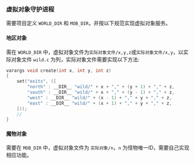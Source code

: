 ### 虚拟对象守护进程

需要项目定义 `WORLD_DIR` 和 `MOB_DIR`，并按以下规范实现虚拟对象服务。

#### 地区对象

需在 `WORLD_DIR` 中，虚拟对象文件为`实际对象文件/x,y,z`或`实际对象文件/x,y`，以实际对象文件 `wild.c` 为列，实际对象文件需要实现以下方法:

```c
varargs void create(int x, int y, int z)
{
    set("exits", ([
        "north" : __DIR__ "wild/" + x + "," + (y + 1) + "," + z,
        "south" : __DIR__ "wild/" + x + "," + (y - 1) + "," + z,
        "west" : __DIR__ "wild/" + (x - 1) + "," + y + "," + z,
        "east" : __DIR__ "wild/" + (x + 1) + "," + y + "," + z,
    ]));
    //
}
```

#### 魔物对象

需要在 `MOB_DIR` 中，虚拟对象文件为 `实际对象/n`，`n` 为怪物唯一ID，需要自己实现相应功能。
